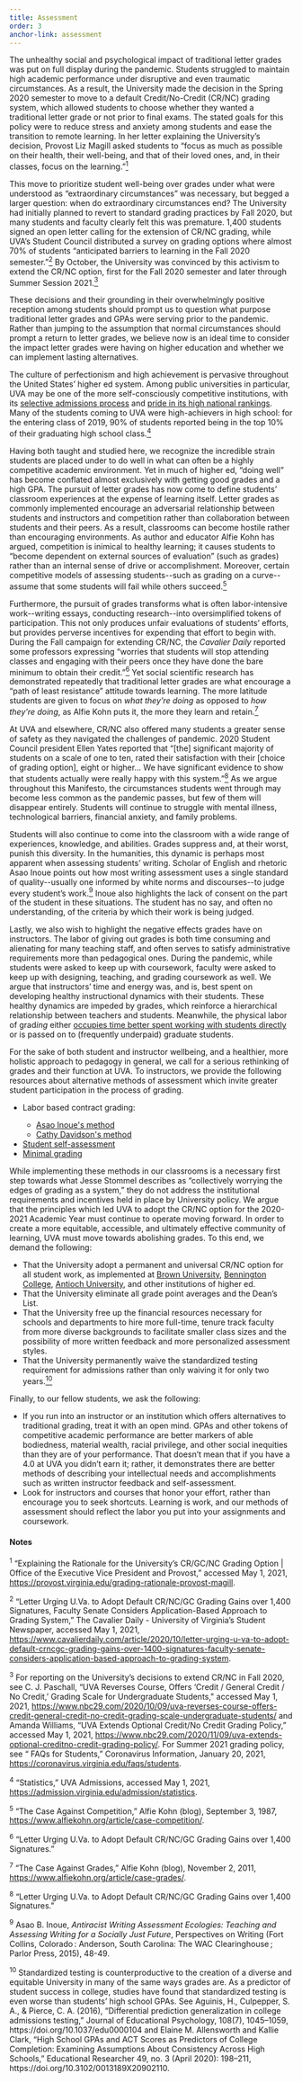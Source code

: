 ```yaml
---
title: Assessment
order: 3
anchor-link: assessment
---
```

<p>The unhealthy social and psychological impact of traditional letter grades was put on full display during the pandemic. Students struggled to maintain high academic performance under disruptive and even traumatic circumstances. As a result, the University made the decision in the Spring 2020 semester to move to a default Credit/No-Credit (CR/NC) grading system, which allowed students to choose whether they wanted a traditional letter grade or not prior to final exams. The stated goals for this policy were to reduce stress and anxiety among students and ease the transition to remote learning. In her letter explaining the University’s decision, Provost Liz Magill asked students to “focus as much as possible on their health, their well-being, and that of their loved ones, and, in their classes, focus on the learning.”<a href="#fn1"><sup>1</sup></a></p>

<p>This move to prioritize student well-being over grades under what were understood as “extraordinary circumstances” was necessary, but begged a larger question: when do extraordinary circumstances end? The University had initially planned to revert to standard grading practices by Fall 2020, but many students and faculty clearly felt this was premature. 1,400 students signed an open letter calling for the extension of CR/NC grading, while UVA’s Student Council distributed a survey on grading options where almost 70% of students “anticipated barriers to learning in the Fall 2020 semester.”<a href="#fn2"><sup>2</sup></a> By October, the University was convinced by this activism to extend the CR/NC option, first for the Fall 2020 semester and later through Summer Session 2021.<a href="#fn3"><sup>3</sup></a></p> 

<p>These decisions and their grounding in their overwhelmingly positive reception among students should prompt us to question what purpose traditional letter grades and GPAs were serving prior to the pandemic. Rather than jumping to the assumption that normal circumstances should prompt a return to letter grades, we believe now is an ideal time to consider the impact letter grades were having on higher education and whether we can implement lasting alternatives.</p> 
<p>The culture of perfectionism and high achievement is pervasive throughout the United States’ higher ed system. Among public universities in particular, UVA may be one of the more self-consciously competitive institutions, with its <a href="https://admission.virginia.edu/admission/statistics">selective admissions process</a> and <a href="https://www.virginia.edu/facts">pride in its high national rankings</a>. Many of the students coming to UVA were high-achievers in high school: for the entering class of 2019, 90% of students reported being in the top 10% of their graduating high school class.<a href="#fn4"><sup>4</sup></a></p>

<p>Having both taught and studied here, we recognize the incredible strain students are placed under to do well in what can often be a highly competitive academic environment. Yet in much of higher ed, “doing well” has become conflated almost exclusively with getting good grades and a high GPA. The pursuit of letter grades has now come to define students’ classroom experiences at the expense of learning itself. Letter grades as commonly implemented encourage an adversarial relationship between students and instructors and competition rather than collaboration between students and their peers. As a result, classrooms can become hostile rather than encouraging environments. As author and educator Alfie Kohn has argued, competition is inimical to healthy learning; it causes students to “become dependent on external sources of evaluation” (such as grades) rather than an internal sense of drive or accomplishment. Moreover, certain competitive models of assessing students--such as grading on a curve--assume that some students will fail while others succeed.<a href="#fn5"><sup>5</sup></a></p> 

<p>Furthermore, the pursuit of grades transforms what is often labor-intensive work--writing essays, conducting research--into oversimplified tokens of participation. This not only produces unfair evaluations of students’ efforts, but provides perverse incentives for expending that effort to begin with. During the Fall campaign for extending CR/NC, the <i>Cavalier Daily</i> reported some professors expressing “worries that students will stop attending classes and engaging with their peers once they have done the bare minimum to obtain their credit.”<a href="#fn6"><sup>6</sup></a> Yet social scientific research has demonstrated repeatedly that traditional letter grades are what encourage a “path of least resistance” attitude towards learning. The more latitude students are given to focus on <i>what they’re doing</i> as opposed to <i>how they’re doing</i>, as Alfie Kohn puts it, the more they learn and retain.<a href="#fn7"><sup>7</sup></a></p> 

<p>At UVA and elsewhere, CR/NC also offered many students a greater sense of safety as they navigated the challenges of pandemic. 2020 Student Council president Ellen Yates reported that “[the] significant majority of students on a scale of one to ten, rated their satisfaction with their [choice of grading option], eight or higher… We have significant evidence to show that students actually were really happy with this system.”<a href="#fn8"><sup>8</sup></a> As we argue throughout this Manifesto, the circumstances students went through may become less common as the pandemic passes, but few of them will disappear entirely. Students will continue to struggle with mental illness, technological barriers, financial anxiety, and family problems.</p> 

<p>Students will also continue to come into the classroom with a wide range of experiences, knowledge, and abilities. Grades suppress and, at their worst, punish this diversity. In the humanities, this dynamic is perhaps most apparent when assessing students’ writing. Scholar of English and rhetoric Asao Inoue points out how most writing assessment uses a single standard of quality--usually one informed by white norms and discourses--to judge every student’s work.<a href="#fn9"><sup>9</sup></a> Inoue also highlights the lack of consent on the part of the student in these situations. The student has no say, and often no understanding, of the criteria by which their work is being judged.</p>

<p>Lastly, we also wish to highlight the negative effects grades have on instructors. The labor of giving out grades is both time consuming and alienating for many teaching staff, and often serves to satisfy administrative requirements more than pedagogical ones. During the pandemic, while students were asked to keep up with coursework, faculty were asked to keep up with designing, teaching, and grading coursework as well. We argue that instructors’ time and energy was, and is, best spent on developing healthy instructional dynamics with their students. These healthy dynamics are impeded by grades, which reinforce a hierarchical relationship between teachers and students. Meanwhile, the physical labor of grad<i>ing</i> either <a href="https://www.insidehighered.com/blogs/just-visiting/i-have-seen-glories-grading-contract">occupies time better spent working with students directly</a> or is passed on to (frequently underpaid) graduate students.</p>

<p>For the sake of both student and instructor wellbeing, and a healthier, more holistic approach to pedagogy in general, we call for a serious rethinking of grades and their function at UVA. To instructors, we provide the following resources about alternative methods of assessment which invite greater student participation in the process of grading.</p>  
<ul>
    <li>Labor based contract grading:</li> 
    <ul>
    <li><a href="http://tinyurl.com/uoantiracisthandout">Asao Inoue's method</a></li>
    <li><a href="https://www.hastac.org/blogs/cathy-davidson/2015/08/16/getting-started-6-contract-grading-and-peer-review">Cathy Davidson's method</a></li>
    </ul>
<li><a href="https://files.eric.ed.gov/fulltext/EJ815370.pdf">Student self-assessment</a></li>
<li><a href="https://citeseerx.ist.psu.edu/viewdoc/download?doi=10.1.1.567.4718&rep=rep1&type=pdf">Minimal grading</a></li>
</ul>

<p>While implementing these methods in our classrooms is a necessary first step towards what Jesse Stommel describes as “collectively worrying the edges of grading as a system,” they do not address the institutional requirements and incentives held in place by University policy. We argue that the principles which led UVA to adopt the CR/NC option for the 2020-2021 Academic Year must continue to operate moving forward. In order to create a more equitable, accessible, and ultimately effective community of learning, UVA must move towards abolishing grades. To this end, we demand the following:</p>  
<ul>
    <li>That the University adopt a permanent and universal CR/NC option for all student work, as implemented at <a href="https://www.brown.edu/about/administration/registrar/course-enrollment/grades">Brown University</a>, <a href="https://soundcloud.com/benningtoncollege/what-an-a-cant-tell-you">Bennington College</a>, <a href="https://www.antioch.edu/resources/general-information/consumer-information/">Antioch University</a>, and other institutions of higher ed.</li>
    <li>That the University eliminate all grade point averages and the Dean’s List.</li> 
    <li>That the University free up the financial resources necessary for schools and departments to hire more full-time, tenure track faculty from more diverse backgrounds to facilitate smaller class sizes and the possibility of more written feedback and more personalized assessment styles.</li> 
    <li>That the University permanently waive the standardized testing requirement for admissions rather than only waiving it for only two years.<a href="#fn10"><sup>10</sup></a></li>
</ul>
<p>Finally, to our fellow students, we ask the following:</p>
<ul>
    <li>If you run into an instructor or an institution which offers alternatives to traditional grading, treat it with an open mind. GPAs and other tokens of competitive academic performance are better markers of able bodiedness, material wealth, racial privilege, and other social inequities than they are of your performance. That doesn’t mean that if you have a 4.0 at UVA you didn’t earn it; rather, it demonstrates there are better methods of describing your intellectual needs and accomplishments such as  written instructor feedback and self-assessment.</li>
    <li>Look for instructors and courses that honor your effort, rather than encourage you to seek shortcuts. Learning is work, and our methods of assessment should reflect the labor you put into your assignments and coursework.</li>
</ul>

<h4>Notes</h4>

<p id="fn1"><sup>1</sup> “Explaining the Rationale for the University’s CR/GC/NC Grading Option | Office of the Executive Vice President and Provost,” accessed May 1, 2021, <a href="https://provost.virginia.edu/grading-rationale-provost-magill">https://provost.virginia.edu/grading-rationale-provost-magill</a>.</p>
<p id="fn2"><sup>2</sup>  “Letter Urging U.Va. to Adopt Default CR/NC/GC Grading Gains over 1,400 Signatures, Faculty Senate Considers Application-Based Approach to Grading System,” The Cavalier Daily - University of Virginia’s Student Newspaper, accessed May 1, 2021, <a href="https://www.cavalierdaily.com/article/2020/10/letter-urging-u-va-to-adopt-default-crncgc-grading-gains-over-1400-signatures-faculty-senate-considers-application-based-approach-to-grading-system">https://www.cavalierdaily.com/article/2020/10/letter-urging-u-va-to-adopt-default-crncgc-grading-gains-over-1400-signatures-faculty-senate-considers-application-based-approach-to-grading-system</a>.</p>
<p id="fn3"><sup>3</sup> For reporting on the University’s decisions to extend CR/NC in Fall 2020, see C. J. Paschall, “UVA Reverses Course, Offers ‘Credit / General Credit / No Credit,’ Grading Scale for Undergraduate Students," accessed May 1, 2021, <a href="https://www.nbc29.com/2020/10/09/uva-reverses-course-offers-credit-general-credit-no-credit-grading-scale-undergraduate-students/">https://www.nbc29.com/2020/10/09/uva-reverses-course-offers-credit-general-credit-no-credit-grading-scale-undergraduate-students/</a>  and Amanda Williams, “UVA Extends Optional Credit/No Credit Grading Policy,” accessed May 1, 2021, <a href="https://www.nbc29.com/2020/11/09/uva-extends-optional-creditno-credit-grading-policy/">https://www.nbc29.com/2020/11/09/uva-extends-optional-creditno-credit-grading-policy/</a>. For Summer 2021 grading policy, see “ FAQs for Students,” Coronavirus Information, January 20, 2021, <a href="https://coronavirus.virginia.edu/faqs/students">https://coronavirus.virginia.edu/faqs/students</a>.</p>
<p id="fn4"><sup>4</sup> “Statistics,” UVA Admissions, accessed May 1, 2021, <a href="https://admission.virginia.edu/admission/statistics">https://admission.virginia.edu/admission/statistics</a>.</p>
<p id="fn5"><sup>5</sup>  “The Case Against Competition,” Alfie Kohn (blog), September 3, 1987, <a href="https://www.alfiekohn.org/article/case-competition/">https://www.alfiekohn.org/article/case-competition/</a>.
<p id="fn6"><sup>6</sup> “Letter Urging U.Va. to Adopt Default CR/NC/GC Grading Gains over 1,400 Signatures.”</p>
<p id="fn7"><sup>7</sup>  “The Case Against Grades,” Alfie Kohn (blog), November 2, 2011, <a href="https://www.alfiekohn.org/article/case-grades/">https://www.alfiekohn.org/article/case-grades/</a>.
<p id="fn8"><sup>8</sup> “Letter Urging U.Va. to Adopt Default CR/NC/GC Grading Gains over 1,400 Signatures."</p>
<p id="fn9"><sup>9</sup> Asao B. Inoue, <i>Antiracist Writing Assessment Ecologies: Teaching and Assessing Writing for a Socially Just Future</i>, Perspectives on Writing (Fort Collins, Colorado : Anderson, South Carolina: The WAC Clearinghouse ; Parlor Press, 2015), 48-49.</p>
<p id="fn10"><sup>10</sup> Standardized testing is counterproductive to the creation of a diverse and equitable University in many of the same ways grades are. As a predictor of student success in college, studies have found that standardized testing is even worse than students’ high school GPAs. See Aguinis, H., Culpepper, S. A., & Pierce, C. A. (2016), “Differential prediction generalization in college admissions testing,”  Journal of Educational Psychology, 108(7), 1045–1059, https://doi.org/10.1037/edu0000104 and Elaine M. Allensworth and Kallie Clark, “High School GPAs and ACT Scores as Predictors of College Completion: Examining Assumptions About Consistency Across High Schools,” Educational Researcher 49, no. 3 (April 2020): 198–211, https://doi.org/10.3102/0013189X20902110.</p>